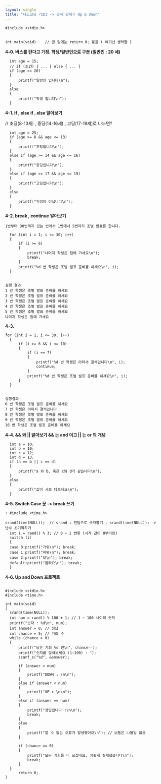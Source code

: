 ```yaml
---
layout: single
title: "나도코딩 기초3 -> 숫자 맞히기 Up & Down"
---
```


 ```
 #include <stdio.h>


 int main(void)    // 맨 밑에는 return 0; 붙음 ( 여기선 생략함 )
 ```
 
 __4-0. 버스를 탄다고 가정. 학생/일반인으로 구분 (일반인 : 20 세)__
 
  ```
	int age = 15;
	// if (조건) { ... } else { ... }
	if (age >= 20)
	{
		printf("일반인 입니다\n");
	}
	else
	{
		printf("학생 입니다\n");
	}
  
  ```
  
 
  __4-1. if , else if , else 알아보기__
  
  // 초딩(8-13세) , 중딩(14-16세) , 고딩(17-19세)로 나누면?
  
  ```
	int age = 25;
	if (age >= 8 && age <= 13)
	{
		printf("초딩입니다\n");
	}
	else if (age >= 14 && age <= 16)
	{
		printf("중딩입니다\n");
	}
	else if (age >= 17 && age <= 19)
	{
		printf("고딩입니다\n");
	}
	else
	{
		printf("학생이 아닙니다\n");
	}
  ```
  
 
  __4-2. break , continue 알아보기__
  
	1번부터 30번까지 있는 반에서 1번에서 5번까지 조별 발표를 합니다.
 
  ```
	for (int i = 1; i <= 30; i++)
	{
		if (i >= 6)
		{
			printf("나머지 학생은 집에 가세요\n");
			break;
		}
		printf("%d 번 학생은 조별 발표 준비를 하세요\n", i);
	}
  
  
  실행 결과
  1 번 학생은 조별 발표 준비를 하세요
  2 번 학생은 조별 발표 준비를 하세요
  3 번 학생은 조별 발표 준비를 하세요
  4 번 학생은 조별 발표 준비를 하세요
  5 번 학생은 조별 발표 준비를 하세요
  나머지 학생은 집에 가세요
  ```
  
  
  __4-3.__
  
  ```
  for (int i = 1; i <= 30; i++)
	{
		if (i >= 6 && i <= 10)
		{
			if (i == 7)
			{
				printf("%d 번 학생은 아파서 결석입니다\n", i);
				continue;
			}
			printf("%d 번 학생은 조별 발표 준비를 하세요\n", i);
		}
	}
  
  
  실행결과
  6 번 학생은 조별 발표 준비를 하세요
  7 번 학생은 아파서 결석입니다
  8 번 학생은 조별 발표 준비를 하세요
  9 번 학생은 조별 발표 준비를 하세요
  10 번 학생은 조별 발표 준비를 하세요
  ```
  
  __4-4.  && 와 || 알아보기 && 는 and 이고 || 는 or 의 개념__
  
  ```
	int a = 10;
	int b = 10;
	int c = 12;
	int d = 13;
	if (a == b || c == d)
	{
		printf("a 와 b, 혹은 c와 d가 같습니다\n");
	}
	else
	{
		printf("값이 서로 다르네요\n");
	}
  ```

  __4-5. Switch Case 문 -> break 쓰기__
 
  ```
  + #include <time.h>
  
  srand(time(NULL));  // srand : 랜덤으로 숫자뽑기 , srand(time(NULL)); -> 난수 초기화하기
	int i = rand() % 3; // 0 ~ 2 반환 (시작 값이 0부터임)
	switch (i)
	{
	case 0:printf("가위\n"); break;
	case 1:printf("바위\n"); break;
	case 2:printf("보\n"); break;
	default:printf("몰라요\n"); break;
	}
  ```
  
  __4-6. Up and Down 프로젝트__ 
  
  ```
  	
  #include <stdio.h>
  #include <time.h>

  int main(void)
  {  
	srand(time(NULL));
	int num = rand() % 100 + 1; // 1 ~ 100 사이의 숫자
	printf("숫자 : %d\n", num);
	int answer = 0; // 정답
	int chance = 5; // 기회 수
	while (chance > 0)
	{
		printf("남은 기회 %d 번\n", chance--);
		printf("숫자를 맞혀보세요 (1~100) : ");
		scanf_s("%d", &answer);

		if (answer > num)
		{
			printf("DOWN ↓ \n\n");
		}
		else if (answer < num)
		{
			printf("UP ↑ \n\n");
		}
		else if (answer == num)
		{
			printf("정답입니다 !\n\n");
			break;
		}
		else
		{
			printf("알 수 없는 오류가 발생했어요\n"); // 보통은 나올일 없음
		}

		if (chance == 0)
		{
			printf("모든 기회를 다 쓰셨네요. 아쉽게 실패했습니다\n");
			break;
		}
	}
		return 0;
}
  ```
  
  
